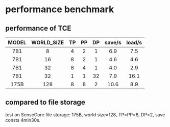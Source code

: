 # performance benchmark

## performance of TCE

| MODEL| WORLD_SIZE | TP| PP | DP | save/s | load/s |
| :-----: | :----: | :----: |:----: |:----: |:----: |:----: |
| 7B1 | 8 | 4 | 2 | 1 | 6.9 | 7.5 |
| 7B1 | 16 | 8 | 2 | 1| 4.6 | 4.6 |
| 7B1 | 32 | 8 | 4 | 1 | 4.0 | 2.9 |
| 7B1 | 32 | 1 | 1 | 32 | 7.9 | 16.1 |
| 175B | 128 | 8 | 8 | 2 | 10.6 | 8.9 |

## compared to file storage

test on SenseCore file storage: 175B, world size=128, TP=PP=8, DP=2, save consts 4min30s.